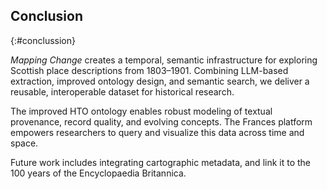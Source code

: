 ## Conclusion
{:#conclussion}

*Mapping Change* creates a temporal, semantic infrastructure for exploring Scottish place descriptions from 1803–1901. Combining LLM-based extraction, improved ontology design, and semantic search, we deliver a reusable, interoperable dataset for historical research.

The improved HTO ontology enables robust modeling of textual provenance, record quality, and evolving concepts. The Frances platform empowers researchers to query and visualize this data across time and space.

Future work includes integrating cartographic metadata, and link it to the 100 years of the Encyclopaedia Britannica. 
